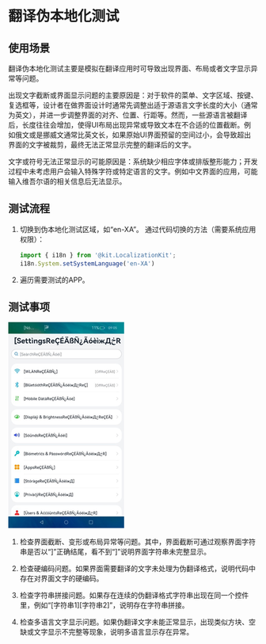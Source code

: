 # 翻译伪本地化测试


## 使用场景

翻译伪本地化测试主要是模拟在翻译应用时可导致出现界面、布局或者文字显示异常等问题。

出现文字截断或界面显示问题的主要原因是：对于软件的菜单、文字区域、按键、复选框等，设计者在做界面设计时通常先调整出适于源语言文字长度的大小（通常为英文），并进一步调整界面的对齐、位置、行距等。然而，一些源语言被翻译后，长度往往会增加，使得UI布局出现异常或导致文本在不合适的位置截断。例如俄文或是挪威文通常比英文长，如果原始UI界面预留的空间过小，会导致超出界面的文字被裁剪，最终无法正常显示完整的翻译后的文字。

文字或符号无法正常显示的可能原因是：系统缺少相应字体或排版整形能力；开发过程中未考虑用户会输入特殊字符或特定语言的文字。例如中文界面的应用，可能输入维吾尔语的相关信息后无法显示。


## 测试流程

1. 切换到伪本地化测试区域，如“en-XA”。
   通过代码切换的方法（需要系统应用权限）：
   ```ts
   import { i18n } from '@kit.LocalizationKit';
   i18n.System.setSystemLanguage('en-XA')
   ```

2. 遍历需要测试的APP。


## 测试事项

![zh-cn_image_0000001737423156](figures/zh-cn_image_0000001737423156.png)

1. 检查界面截断、变形或布局异常等问题。其中，界面截断可通过观察界面字符串是否以“]”正确结尾，看不到“]”说明界面字符串未完整显示。

2. 检查硬编码问题。如果界面需要翻译的文字未处理为伪翻译格式，说明代码中存在对界面文字的硬编码。

3. 检查字符串拼接问题。如果存在连续的伪翻译格式字符串出现在同一个控件里，例如“[字符串1][字符串2]”，说明存在字符串拼接。

4. 检查多语言文字显示问题。如果伪翻译文字未能正常显示，出现类似方块、空缺或文字显示不完整等现象，说明多语言显示存在异常。
